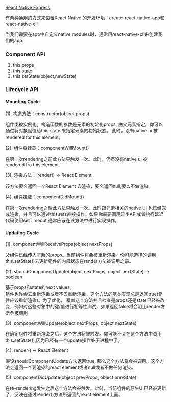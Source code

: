 [React Native Express](http://www.reactnativeexpress.com/environment)

有两种通用的方式来设置React Native 的开发环境：create-react-native-app和 react-native-cli

当我们需要在app中自定义native modules时，通常用react-native-cli来创建我们的app.


### Component API
1. this.props
2. this.state
3. this.setState(object,newState)

### Lifecycle API
#### Mounting Cycle

(1). 构造方法：constructor(object props)

组件类被实例化。构造函数的参数是元素的初始化props, 由父元素指定。你可以通过将对象赋值给this.state 来指定元素的初始状态。 此时，没有native ui 被rendered for this element。

(2). 组件将挂载：componentWillMount()

在第一次rendering之前此方法只触发一次。此时，仍然没有native ui 被rendered fro this element.

(3). 渲染方法： render() -> React Element

该方法要么返回一个React Element 去渲染，要么返回null,要么不做渲染。

(4). 组件挂载：componentDidMount()

在第一次rendering之后此方法只触发一次。此时跟元素相关的native UI 也已经完成渲染，并且可以通过this.refs直接操作。如果你需要调用异步API或者执行延迟代码使用setTimeout,通常应该在该方法中进行实现操作。



#### Updating Cycle

(1). componentWillReceiveProps(object nextProps)

父组件已经传入了新的props。当前组件将会被重新渲染。你可能选择的调用this.setState()去更新组件的内部状态在render方法被调用之前。	

(2). shouldComponentUpdate(object nextProps, object nextState) -> boolean

基于props和state的next values,  
组件也许会去重新渲染或者不去重新渲染。这个方法的基类实现总是返回true(组件应该重新渲染)。为了优化， 覆盖这个方法并且检查是props还是state已经被改变，例如对这些对象中的键/值进行相等性测试，如果返回false将会阻止render方法会被调用

(3). componentWillUpdate(object nextProps, object nextState)

在确定组件将重新渲染之后，这个方法将被触发。你可能不会在这个方法中调用this.setState(),因为已经有一个update操作处于进程中了。	

(4). render() -> React Element

假设shouldComponentUpdate方法返回true,  那么这个方法将会被调用。这个方法会返回一个要渲染的react element或者null或者不做任何渲染。

(5). componentDidUpdate(object prevProps, object prevState)

在re-rendering发生之后这个方法会被触发。此时，当前组件的原生UI已经被更新了，反映在通过render()方法所返回的react element上面。
	